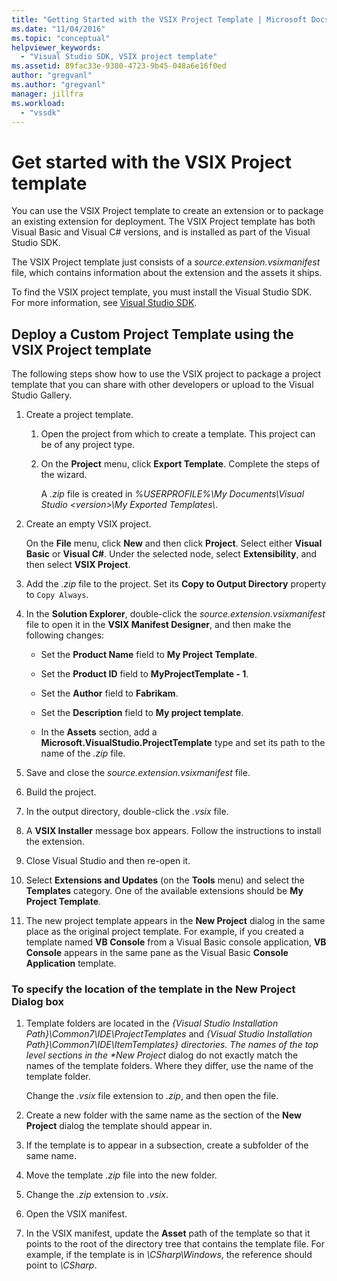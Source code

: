 ```yaml
---
title: "Getting Started with the VSIX Project Template | Microsoft Docs"
ms.date: "11/04/2016"
ms.topic: "conceptual"
helpviewer_keywords:
  - "Visual Studio SDK, VSIX project template"
ms.assetid: 89fac33e-9380-4723-9b45-048a6e16f0ed
author: "gregvanl"
ms.author: "gregvanl"
manager: jillfra
ms.workload:
  - "vssdk"
---
```

# Get started with the VSIX Project template
You can use the VSIX Project template to create an extension or to package an existing extension for deployment. The VSIX Project template has both Visual Basic and Visual C# versions, and is installed as part of the Visual Studio SDK.

 The VSIX Project template just consists of a *source.extension.vsixmanifest* file, which contains information about the extension and the assets it ships.

 To find the VSIX project template, you must install the Visual Studio SDK. For more information, see [Visual Studio SDK](../extensibility/visual-studio-sdk.md).

## Deploy a Custom Project Template using the VSIX Project template
 The following steps show how to use the VSIX project to package a project template that you can share with other developers or upload to the Visual Studio Gallery.

1.  Create a project template.

    1.  Open the project from which to create a template. This project can be of any project type.

    2.  On the **Project** menu, click **Export Template**. Complete the steps of the wizard.

         A *.zip* file is created in *%USERPROFILE%\My Documents\Visual Studio \<version>\My Exported Templates\\*.

2.  Create an empty VSIX project.

     On the **File** menu, click **New** and then click **Project**. Select either **Visual Basic** or **Visual C#**. Under the selected node, select **Extensibility**, and then select **VSIX Project**.

3.  Add the *.zip* file to the project. Set its **Copy to Output Directory** property to `Copy Always`.

4.  In the **Solution Explorer**, double-click the *source.extension.vsixmanifest* file to open it in the **VSIX Manifest Designer**, and then make the following changes:

    -   Set the **Product Name** field to **My Project Template**.

    -   Set the **Product ID** field to **MyProjectTemplate - 1**.

    -   Set the **Author** field to **Fabrikam**.

    -   Set the **Description** field to **My project template**.

    -   In the **Assets** section, add a **Microsoft.VisualStudio.ProjectTemplate** type and set its path to the name of the *.zip* file.

5.  Save and close the *source.extension.vsixmanifest* file.

6.  Build the project.

7.  In the output directory, double-click the *.vsix* file.

8.  A **VSIX Installer** message box appears. Follow the instructions to install the extension.

9. Close Visual Studio and then re-open it.

10. Select **Extensions and Updates** (on the **Tools** menu) and select the **Templates** category. One of the available extensions should be **My Project Template**.

11. The new project template appears in the **New Project** dialog in the same place as the original project template. For example, if you created a template named **VB Console** from a Visual Basic console application, **VB Console** appears in the same pane as the Visual Basic **Console Application** template.

### To specify the location of the template in the New Project Dialog box

1. Template folders are located in the *{Visual Studio Installation Path}\Common7\IDE\ProjectTemplates* and <em>{Visual Studio Installation Path}\Common7\IDE\ItemTemplates} directories. The names of the top level sections in the **New Project</em>* dialog do not exactly match the names of the template folders. Where they differ, use the name of the template folder.

    Change the *.vsix* file extension to *.zip*, and then open the file.

2. Create a new folder with the same name as the section of the **New Project** dialog the template should appear in.

3. If the template is to appear in a subsection, create a subfolder of the same name.

4. Move the template *.zip* file into the new folder.

5. Change the *.zip* extension to *.vsix*.

6. Open the VSIX manifest.

7. In the VSIX manifest, update the **Asset** path of the template so that it points to the root of the directory tree that contains the template file. For example, if the template is in *\CSharp\Windows*, the reference should point to *\CSharp*.
